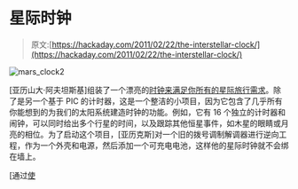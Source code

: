 # 星际时钟

> 原文:[https://hackaday.com/2011/02/22/the-interstellar-clock/](https://hackaday.com/2011/02/22/the-interstellar-clock/)

![](../Images/228dbf37b2df7ea9a95cdb8375db3a35.png "mars_clock2")

[亚历山大·阿夫坦斯基]组装了一个漂亮的[时钟来满足你所有的星际旅行需求](http://avtanski.net/projects/astro_clock/)。除了是另一个基于 PIC 的计时器，这是一个整洁的小项目，因为它包含了几乎所有你能想到的为我们的太阳系统建造时钟的功能。例如，它有 16 个独立的计时器和闹钟，可以同时给出多个行星的时间，以及跟踪其他恒星事件，如木星的眼睛或月亮的相位。为了启动这个项目，[亚历克斯]对一个旧的拨号调制解调器进行逆向工程，作为一个外壳和电源，然后添加一个可充电电池，这样他的星际时钟就不会绑在墙上。

[通过[使](http://blog.makezine.com/archive/2011/02/clock-built-for-extraterrestrial-travelers.html)